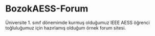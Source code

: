 # BozokAESS-Forum
 Üniversite 1. sınıf dönemimde kurmuş olduğumuz IEEE AESS öğrenci toğluluğumuz için hazırlamış olduğum örnek forum sitesi.
